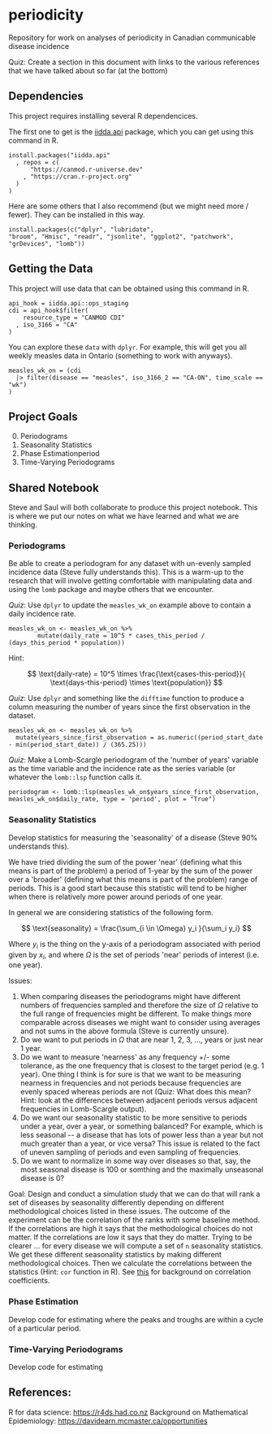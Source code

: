 # periodicity
Repository for work on analyses of periodicity in Canadian communicable disease incidence

Quiz: Create a section in this document with links to the various references that we have talked about so far (at the bottom)

## Dependencies

This project requires installing several R dependencices.

The first one to get is the [iidda.api](https://canmod.github.io/iidda-tools/iidda.api) package, which you can get using this command in R.

```
install.packages("iidda.api"
  , repos = c(
      "https://canmod.r-universe.dev"
    , "https://cran.r-project.org"
  )
)
```

Here are some others that I also recommend (but we might need more / fewer).  They can be installed in this way.

```
install.packages(c("dplyr", "lubridate", 
"broom", "Hmisc", "readr", "jsonlite", "ggplot2", "patchwork", 
"grDevices", "lomb"))
```

## Getting the Data

This project will use data that can be obtained using this command in R.

```
api_hook = iidda.api::ops_staging
cdi = api_hook$filter(
    resource_type = "CANMOD CDI"
  , iso_3166 = "CA"
)
```

You can explore these `data` with `dplyr`. For example, this will get you all weekly measles data in Ontario (something to work with anyways).

```
measles_wk_on = (cdi
  |> filter(disease == "measles", iso_3166_2 == "CA-ON", time_scale == "wk")
)
```

## Project Goals

0. Periodograms
1. Seasonality Statistics
2. Phase Estimationperiod
3. Time-Varying Periodograms

## Shared Notebook

Steve and Saul will both collaborate to produce this project notebook.  This is where we put our notes on what we have learned and what we are thinking.

### Periodograms

Be able to create a periodogram for any dataset with un-evenly sampled incidence data (Steve fully understands this). This is a warm-up to the research that will involve getting comfortable with manipulating data and using the `lomb`  package and maybe others that we encounter.

*Quiz*: Use `dplyr` to update the `measles_wk_on` example above to contain a daily incidence rate.
```
measles_wk_on <- measles_wk_on %>% 
        mutate(daily_rate = 10^5 * cases_this_period / (days_this_period * population))
```
Hint:

$$
\text{daily-rate} = 10^5 \times \frac{\text{cases-this-period}}{ \text{days-this-period} \times \text{population}}
$$

*Quiz*: Use `dplyr` and something like the `difftime` function to produce a column measuring the number of years since the first observation in the dataset.

```
measles_wk_on <- measles_wk_on %>%
  mutate(years_since_first_observation = as.numeric((period_start_date - min(period_start_date)) / (365.25)))
```

*Quiz*: Make a Lomb-Scargle periodogram of the 'number of years' variable as the time variable and the incidence rate as the series variable (or whatever the `lomb::lsp` function calls it.

```
periodogram <- lomb::lsp(measles_wk_on$years_since_first_observation, measles_wk_on$daily_rate, type = 'period', plot = "True")

```
### Seasonality Statistics

Develop statistics for measuring the 'seasonality' of a disease (Steve 90% understands this).

We have tried dividing the sum of the power 'near' (defining what this means is part of the problem) a period of 1-year by the sum of the power over a 'broader' (defining what this means is part of the problem) range of periods.  This is a good start because this statistic will tend to be higher when there is relatively more power around periods of one year.

In general we are considering statistics of the following form.

$$
\text{seasonality} = \frac{\sum_{i \in \Omega} y_i }{\sum_i y_i}
$$

Where $y_i$ is the thing on the y-axis of a periodogram associated with period given by $x_i$, and where $\Omega$ is the set of periods 'near' periods of interest (i.e. one year).

Issues:

1. When comparing diseases the periodograms might have different numbers of frequencies sampled and therefore the size of $\Omega$ relative to the full range of frequencies might be different. To make things more comparable across diseases we might want to consider using averages and not sums in the above formula (Steve is currently unsure).
2. Do we want to put periods in $\Omega$ that are near 1, 2, 3, ..., years or just near 1 year.
3. Do we want to measure 'nearness' as any frequency +/- some tolerance, as the one frequency that is closest to the target period (e.g. 1 year). One thing I think is for sure is that we want to be measuring nearness in frequencies and not periods because frequencies are evenly spaced whereas periods are not (Quiz: What does this mean?  Hint: look at the differences between adjacent periods versus adjacent frequencies in Lomb-Scargle output).
4. Do we want our seasonality statistic to be more sensitive to periods under a year, over a year, or something balanced? For example, which is less seasonal -- a disease that has lots of power less than a year but not much greater than a year, or vice versa? This issue is related to the fact of uneven sampling of periods and even sampling of frequencies.
5. Do we want to normalize in some way over diseases so that, say, the most seasonal disease is 100 or somthing and the maximally unseasonal disease is 0?


Goal: Design and conduct a simulation study that we can do that will rank a set of diseases by seasonality differently depending on different methodological choices listed in these issues. The outcome of the experiment can be the correlation of the ranks with some baseline method. If the correlations are high it says that the methodological choices do not matter.  If the correlations are low it says that they do matter.  Trying to be clearer ... for every disease we will compute a set of `n` seasonality statistics.  We get these different seasonality statistics by making different methodological choices.  Then we calculate the correlations between the statistics (Hint: `cor` function in R). See [this](https://en.wikipedia.org/wiki/Correlation_coefficient) for background on correlation coefficients.


### Phase Estimation

Develop code for estimating where the peaks and troughs are within a cycle of a particular period.


### Time-Varying Periodograms

Develop code for estimating 

## References: 
R for data science: https://r4ds.had.co.nz
Background on Mathematical Epidemiology: https://davidearn.mcmaster.ca/opportunities
